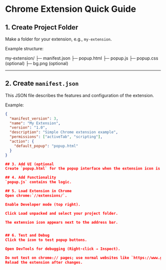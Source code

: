 # Chrome Extension Quick Guide

## 1. Create Project Folder
Make a folder for your extension, e.g., `my-extension`.

Example structure:

my-extension/
├─ manifest.json
├─ popup.html
├─ popup.js
├─ popup.css (optional)
├─ bg.png (optional)

---

## 2. Create `manifest.json`
This JSON file describes the features and configuration of the extension.

Example:

```json
{
  "manifest_version": 3,
  "name": "My Extension",
  "version": "1.0",
  "description": "Simple Chrome extension example",
  "permissions": ["activeTab", "scripting"],
  "action": {
    "default_popup": "popup.html"
  }
}

## 3. Add UI (optional
Create `popup.html` for the popup interface when the extension icon is clicked.

## 4. Add Functionality
`popup.js` contains the logic.

## 5. Load Extension in Chrome
Open chrome:`//extensions/`.

Enable Developer mode (top right).

Click Load unpacked and select your project folder.

The extension icon appears next to the address bar.


## 6. Test and Debug
Click the icon to test popup buttons.

Open DevTools for debugging (Right-click → Inspect).

Do not test on chrome:// pages; use normal websites like `https://www.google.com`
Reload the extension after changes.
